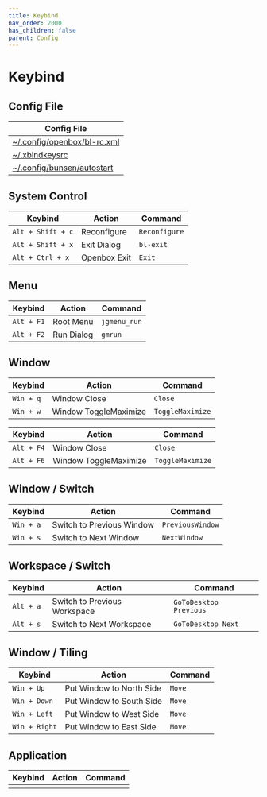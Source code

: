 ```yaml
---
title: Keybind
nav_order: 2000
has_children: false
parent: Config
---
```



# Keybind


## Config File

| Config File |
| ----------- |
| [~/.config/openbox/bl-rc.xml](https://github.com/samwhelp/bunsenlabs-adjustment/blob/main/prototype/main/bunsen-config/Main/asset/overlay/etc/skel/.config/openbox/bl-rc.xml#L193-L538) |
| [~/.xbindkeysrc](https://github.com/samwhelp/bunsenlabs-adjustment/blob/main/prototype/main/bunsen-config/Main/asset/overlay/etc/skel/.xbindkeysrc) |
| [~/.config/bunsen/autostart](https://github.com/samwhelp/bunsenlabs-adjustment/blob/main/prototype/main/bunsen-config/Main/asset/overlay/etc/skel/.config/bunsen/autostart#L89-L91) |




## System Control

| Keybind           | Action       | Command             |
| ----------------- | ------------ | ------------------- |
| `Alt + Shift + c` | Reconfigure  | `Reconfigure`       |
| `Alt + Shift + x` | Exit Dialog  | `bl-exit`           |
| `Alt + Ctrl + x`  | Openbox Exit | `Exit`              |




## Menu

| Keybind           | Action       | Command             |
| ----------------- | ------------ | ------------------- |
| `Alt + F1`        | Root Menu    | `jgmenu_run`        |
| `Alt + F2`        | Run Dialog   | `gmrun`             |




## Window

| Keybind           | Action       | Command             |
| ----------------- | ------------ | ------------------- |
| `Win + q`         | Window Close    | `Close`        |
| `Win + w`         | Window ToggleMaximize   | `ToggleMaximize`             |

| Keybind           | Action       | Command             |
| ----------------- | ------------ | ------------------- |
| `Alt + F4`         | Window Close    | `Close`        |
| `Alt + F6`         | Window ToggleMaximize   | `ToggleMaximize`             |




## Window / Switch

| Keybind           | Action       | Command             |
| ----------------- | ------------ | ------------------- |
| `Win + a`         | Switch to Previous Window    | `PreviousWindow`        |
| `Win + s`         | Switch to Next Window    | `NextWindow`             |




## Workspace / Switch

| Keybind           | Action       | Command             |
| ----------------- | ------------ | ------------------- |
| `Alt + a`         | Switch to Previous Workspace    | `GoToDesktop Previous`        |
| `Alt + s`         | Switch to Next Workspace    | `GoToDesktop Next`             |





## Window / Tiling

| Keybind           | Action       | Command             |
| ----------------- | ------------ | ------------------- |
| `Win + Up`         | Put Window to North Side   | `Move`        |
| `Win + Down`         | Put Window to South Side    | `Move`             |
| `Win + Left`         | Put Window to West Side   | `Move`        |
| `Win + Right`         | Put Window to East Side    | `Move`             |




## Application

| Keybind           | Action       | Command             |
| ----------------- | ------------ | ------------------- |
| |  |  |

